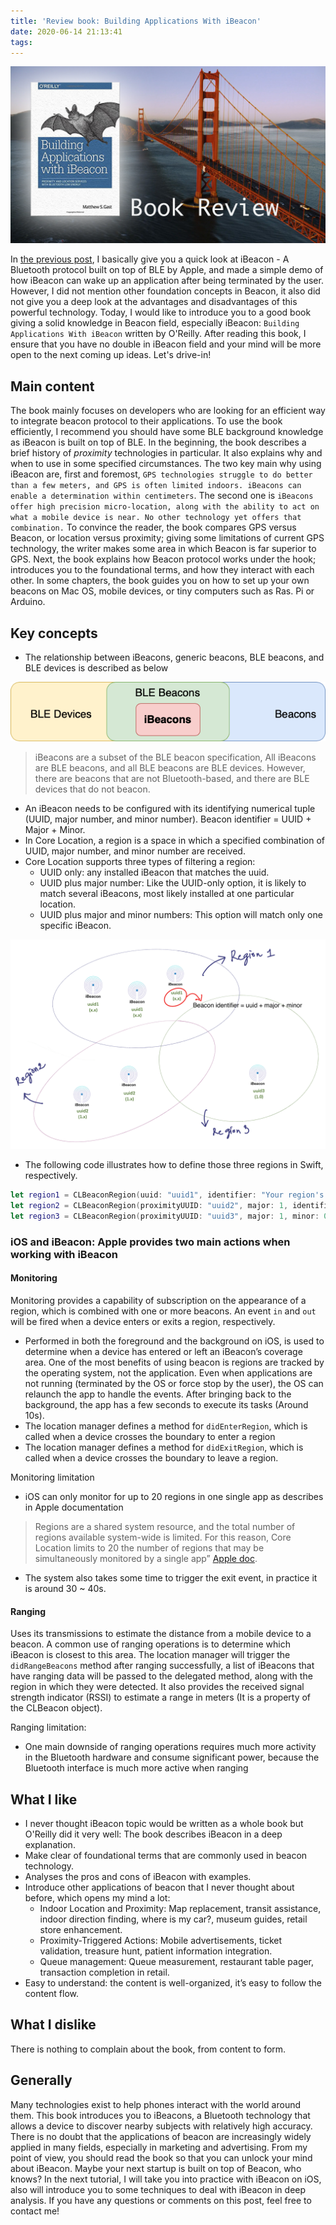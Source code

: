 ```yaml
---
title: 'Review book: Building Applications With iBeacon'
date: 2020-06-14 21:13:41
tags:
---
```

![](/Post-Resources/ibeacons/ibeacon-cover.png "SwiftApprentice")

In [the previous post](/2018/08/18/Best-practice-iBeacon/), I basically give you a quick look at iBeacon - A Bluetooth protocol built on top of BLE by Apple, and made a simple demo of how iBeacon can wake up an application after being terminated by the user. However, I did not mention other foundation concepts in Beacon, it also did not give you a deep look at the advantages and disadvantages of this powerful technology.
Today, I would like to introduce you to a good book giving a solid knowledge in Beacon field, especially iBeacon: `Building Applications With iBeacon` written by O'Reilly.
After reading this book, I ensure that you have no double in iBeacon field and your mind will be more open to the next coming up ideas.
Let's drive-in!
<!-- more --> 

## Main content
The book mainly focuses on developers who are looking for an efficient way to integrate beacon protocol to their applications. To use the book efficiently, I recommend you should have some BLE background knowledge as iBeacon is built on top of BLE.
In the beginning, the book describes a brief history of *proximity* technologies in particular. It also explains why and when to use in some specified circumstances.
The two key main why using iBeacon are, first and foremost, `GPS technologies struggle to do better than a few meters, and GPS is often limited indoors. iBeacons can enable a determination within centimeters`. The second one is `iBeacons offer high precision micro-location, along with the ability to act on what a mobile device is near. No other technology yet offers that combination.`
To convince the reader, the book compares GPS versus Beacon, or location versus proximity; giving some limitations of current GPS technology, the writer makes some area in which Beacon is far superior to GPS.
Next, the book explains how Beacon protocol works under the hook; introduces you to the foundational terms, and how they interact with each other.
In some chapters, the book guides you on how to set up your own beacons on Mac OS, mobile devices, or tiny computers such as Ras. Pi or Arduino.

## Key concepts
- The relationship between iBeacons, generic beacons, BLE beacons, and BLE devices is described as below

<div style="text-align:center">

![](/Post-Resources/ibeacons/Beacon-RelationShip.png "Beacon Relationship")

</div>

> iBeacons are a subset of the BLE beacon specification, All iBeacons are BLE beacons, and all BLE beacons are BLE devices. However, there are beacons that are not Bluetooth-based, and there are BLE devices that do not beacon.


- An iBeacon needs to be configured with its identifying numerical tuple (UUID, major number, and minor number).
Beacon identifier = UUID + Major + Minor.
- In Core Location, a region is a space in which a specified combination of UUID, major number, and minor number are received.
- Core Location supports three types of filtering a region:
    + UUID only: any installed iBeacon that matches the uuid.
    + UUID plus major number: Like the UUID-only option, it is likely to match several iBeacons, most likely installed at one particular location.
    + UUID plus major and minor numbers: This option will match only one specific iBeacon.

![](/Post-Resources/ibeacons/Regions.png "Beacon Regions")

- The following code illustrates how to define those three regions in Swift, respectively.
```swift
let region1 = CLBeaconRegion(uuid: "uuid1", identifier: "Your region's name 1")
let region2 = CLBeaconRegion(proximityUUID: "uuid2", major: 1, identifier: "Your region's name 2")
let region3 = CLBeaconRegion(proximityUUID: "uuid3", major: 1, minor: 0, identifier: "Your region's name 3")
```

### iOS and iBeacon: Apple provides two main actions when working with iBeacon
#### **Monitoring**
Monitoring provides a capability of subscription on the appearance of a region, which is combined with one or more beacons.
An event `in` and `out` will be fired when a device enters or exits a region, respectively.

- Performed in both the foreground and the background on iOS, is used to determine when a device has entered or left an iBeacon’s coverage area. One of the most benefits of using beacon is regions are tracked by the operating system, not the application. Even when applications are not running (terminated by the OS or force stop by the user), the OS can relaunch the app to handle the events. After bringing back to the background, the app has a few seconds to execute its tasks (Around 10s).
- The location manager defines a method for `didEnterRegion`, which is called when a device crosses the boundary to enter a region
- The location manager defines a method for `didExitRegion`, which is called when a device crosses the boundary to leave a region.

Monitoring limitation
- iOS can only monitor for up to 20 regions in one single app as describes in Apple documentation
> Regions are a shared system resource, and the total number of regions available system-wide is limited. For this reason, Core Location limits to 20 the number of regions that may be simultaneously monitored by a single app” [Apple doc](https://developer.apple.com/library/archive/documentation/UserExperience/Conceptual/LocationAwarenessPG/RegionMonitoring/RegionMonitoring.html). 
- The system also takes some time to trigger the exit event, in practice it is around 30 ~ 40s.

#### **Ranging**
Uses its transmissions to estimate the distance from a mobile device to a beacon. A common use of ranging operations is to determine which iBeacon is closest to this area.
The location manager will trigger the `didRangeBeacons` method after ranging successfully, a list of iBeacons that have ranging data will be passed to the delegated method, along with the region in which they were detected. It also provides the received signal strength indicator (RSSI) to estimate a range in meters (It is a property of the CLBeacon object).

Ranging limitation: 
- One main downside of ranging operations requires much more activity in the Bluetooth hardware and consume significant power, because the Bluetooth interface is much more active when ranging

## What I like
- I never thought iBeacon topic would be written as a whole book but O'Reilly did it very well: The book describes iBeacon in a deep explanation.
- Make clear of foundational terms that are commonly used in beacon technology.
- Analyses the pros and cons of iBeacon with examples.
- Introduce other applications of beacon that I never thought about before, which opens my mind a lot:
    + Indoor Location and Proximity: Map replacement, transit assistance, indoor direction finding, where is my car?, museum guides, retail store enhancement.
    + Proximity-Triggered Actions: Mobile advertisements, ticket validation, treasure hunt, patient information integration.
    + Queue management: Queue measurement, restaurant table pager, transaction completion in retail.
- Easy to understand: the content is well-organized, it’s easy to follow the content flow.

## What I dislike
There is nothing to complain about the book, from content to form.

## Generally
Many technologies exist to help phones interact with the world around them. This book introduces you to iBeacons, a Bluetooth technology that allows a device to discover nearby subjects with relatively high accuracy. There is no doubt that the applications of beacon are increasingly widely applied in many fields, especially in marketing and advertising. 
From my point of view, you should read the book so that you can unlock your mind about iBeacon. Maybe your next startup is built on top of Beacon, who knows?
In the next tutorial, I will take you into practice with iBeacon on iOS, also will introduce you to some techniques to deal with iBeacon in deep analysis.
If you have any questions or comments on this post, feel free to contact me!